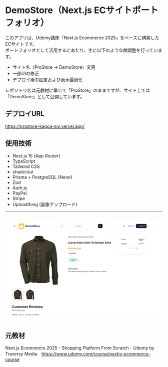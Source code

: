 # DemoStore（Next.js ECサイトポートフォリオ）

このアプリは、Udemy講座「Next.js Ecommerce 2025」をベースに構築したECサイトです。  
ポートフォリオとして活用するにあたり、主に以下のような微調整を行っています。

- サイト名（ProStore → DemoStore）変更
- 一部UIの修正
- デプロイ用の設定および表示最適化
  
レポジトリ名は元教材に準じて「ProStore」のままですが、サイト上では「DemoStore」として公開しています。

## デプロイURL
https://prostore-kappa-six.vercel.app/

## 使用技術
- Next.js 15 (App Router)
- TypeScript
- Tailwind CSS
- shadcn/ui
- Prisma + PostgreSQL (Neon)
- Zod
- Auth.js
- PayPal
- Stripe
- Uploadthing (画像アップロード)

---
![サンプルイメージ](https://github.com/t-kitamoto/prostore/blob/main/public/images/sample.png)
---

## 元教材
Next.js Ecommerce 2025 - Shopping Platform From Scratch - Udemy by Traversy Media　https://www.udemy.com/course/nextjs-ecommerce-course
